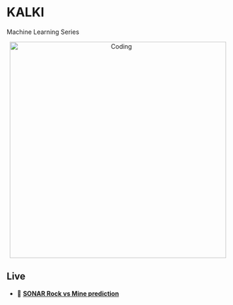 # KALKI
Machine Learning Series

<p align="center">
<img align="center" alt="Coding" width="490" src="https://user-images.githubusercontent.com/96681905/198893731-0dd595ea-15ef-4af8-a11f-61295451ea65.png"/>
</p>

## Live
- 🔭 [**SONAR Rock vs Mine prediction**](https://kalki-ml-sonar.herokuapp.com/)
